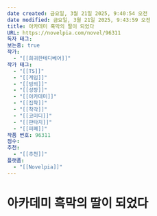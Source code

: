 ```yaml
---
date created: 금요일, 3월 21일 2025, 9:40:54 오전
date modified: 금요일, 3월 21일 2025, 9:43:59 오전
title: 아카데미 흑막의 딸이 되었다
URL: https://novelpia.com/novel/96311
독자 태그: 
보는중: true
작가:
  - "[[희귀한테디베어]]"
작가 태그:
  - "[[TS]]"
  - "[[게임]]"
  - "[[빙의]]"
  - "[[성장]]"
  - "[[아카데미]]"
  - "[[집착]]"
  - "[[착각]]"
  - "[[코미디]]"
  - "[[판타지]]"
  - "[[피폐]]"
작품 번호: 96311
점수: 
추천:
  - "[[추천]]"
플랫폼:
  - "[[Novelpia]]"
---
```


# 아카데미 흑막의 딸이 되었다
